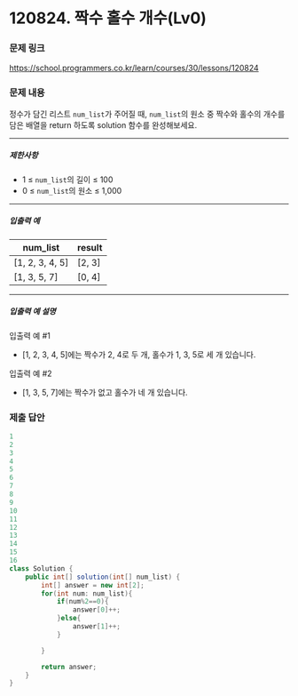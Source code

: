 # 120824. 짝수 홀수 개수(Lv0)
### 문제 링크
https://school.programmers.co.kr/learn/courses/30/lessons/120824
### 문제 내용
정수가 담긴 리스트 `num_list`가 주어질 때, `num_list`의 원소 중 짝수와 홀수의 개수를 담은 배열을 return 하도록 solution 함수를 완성해보세요.

*** ** * ** ***

##### 제한사항

* 1 ≤ `num_list`의 길이 ≤ 100
* 0 ≤ `num_list`의 원소 ≤ 1,000

*** ** * ** ***

##### 입출력 예

|     num_list      |  result  |
|-------------------|----------|
| \[1, 2, 3, 4, 5\] | \[2, 3\] |
| \[1, 3, 5, 7\]    | \[0, 4\] |

*** ** * ** ***

##### 입출력 예 설명

입출력 예 #1

* \[1, 2, 3, 4, 5\]에는 짝수가 2, 4로 두 개, 홀수가 1, 3, 5로 세 개 있습니다.

입출력 예 #2

* \[1, 3, 5, 7\]에는 짝수가 없고 홀수가 네 개 있습니다.

### 제출 답안
```java
1
2
3
4
5
6
7
8
9
10
11
12
13
14
15
16
class Solution {
    public int[] solution(int[] num_list) {
        int[] answer = new int[2];
        for(int num: num_list){
            if(num%2==0){
                answer[0]++;
            }else{
                answer[1]++;
            }

        }

        return answer;
    }
}
```

